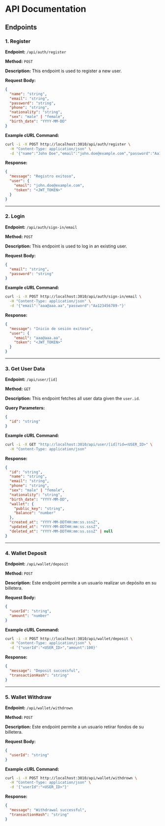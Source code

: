 # API Documentation

## Endpoints

### 1. Register

**Endpoint:** `/api/auth/register`

**Method:** `POST`

**Description:** This endpoint is used to register a new user.

**Request Body:**

```json
{
  "name": "string",
  "email": "string",
  "password": "string",
  "phone": "string",
  "nationality": "string",
  "sex": "male" | "female",
  "birth_date": "YYYY-MM-DD"
}
```

**Example cURL Command:**

```bash
curl -i -X POST http://localhost:3010/api/auth/register \
  -H "Content-Type: application/json" \
  -d '{"name":"John Doe","email":"john.doe@example.com","password":"Aa123456-","phone":"123456789","nationality":"USA","sex":"male","birth_date":"1990-01-01"}'
```

**Response:**

```json
{
  "message": "Registro exitoso",
  "user": {
    "email": "john.doe@example.com",
    "token": "<JWT_TOKEN>"
  }
}
```

---

### 2. Login

**Endpoint:** `/api/auth/sign-in/email`

**Method:** `POST`

**Description:** This endpoint is used to log in an existing user.

**Request Body:**

```json
{
  "email": "string",
  "password": "string"
}
```

**Example cURL Command:**

```bash
curl -i -X POST http://localhost:3010/api/auth/sign-in/email \
  -H "Content-Type: application/json" \
  -d '{"email":"aaa@aaa.aa","password":"Aa123456789-"}'
```

**Response:**

```json
{
  "message": "Inicio de sesión exitoso",
  "user": {
    "email": "aaa@aaa.aa",
    "token": "<JWT_TOKEN>"
  }
}
```

---

### 3. Get User Data

**Endpoint:** `/api/user/[id]`

**Method:** `GET`

**Description:** This endpoint fetches all user data given the `user.id`.

**Query Parameters:**

```json
{
  "id": "string"
}
```

**Example cURL Command:**

```bash
curl -i -X GET "http://localhost:3010/api/user/[id]?id=<USER_ID>" \
  -H "Content-Type: application/json"
```

**Response:**

```json
{
  "id": "string",
  "name": "string",
  "email": "string",
  "phone": "string",
  "sex": "male" | "female",
  "nationality": "string",
  "birth_date": "YYYY-MM-DD",
  "wallet": {
    "public_key": "string",
    "balance": "number"
  },
  "created_at": "YYYY-MM-DDTHH:mm:ss.sssZ",
  "updated_at": "YYYY-MM-DDTHH:mm:ss.sssZ",
  "deleted_at": "YYYY-MM-DDTHH:mm:ss.sssZ" | null
}
```

---

### 4. Wallet Deposit

**Endpoint:** `/api/wallet/deposit`

**Method:** `POST`

**Description:** Este endpoint permite a un usuario realizar un depósito en su billetera.

**Request Body:**

```json
{
  "userId": "string",
  "amount": "number"
}
```

**Example cURL Command:**

```bash
curl -i -X POST http://localhost:3010/api/wallet/deposit \
  -H "Content-Type: application/json" \
  -d '{"userId":"<USER_ID>","amount":100}'
```

**Response:**

```json
{
  "message": "Deposit successful",
  "transactionHash": "string"
}
```

---

### 5. Wallet Withdraw

**Endpoint:** `/api/wallet/withdrown`

**Method:** `POST`

**Description:** Este endpoint permite a un usuario retirar fondos de su billetera.

**Request Body:**

```json
{
  "userId": "string"
}
```

**Example cURL Command:**

```bash
curl -i -X POST http://localhost:3010/api/wallet/withdrown \
  -H "Content-Type: application/json" \
  -d '{"userId":"<USER_ID>"}'
```

**Response:**

```json
{
  "message": "Withdrawal successful",
  "transactionHash": "string"
}
```
